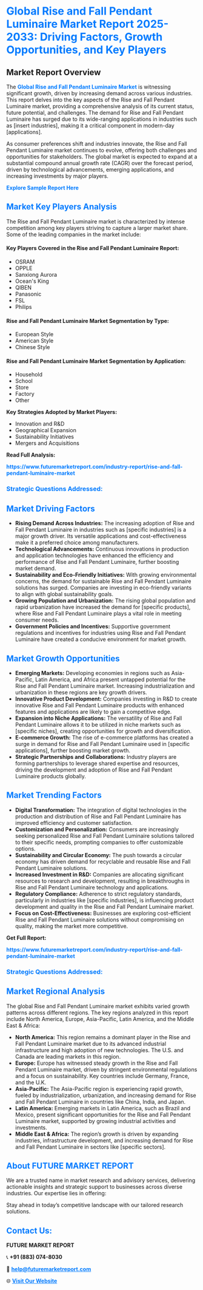 <h1 style="color: #007BFF;">Global Rise and Fall Pendant Luminaire Market Report 2025-2033: Driving Factors, Growth Opportunities, and Key Players</h1>

<section id="overview">
<h2>Market Report Overview</h2>
<p>The <a href="https://www.futuremarketreport.com/industry-report/rise-and-fall-pendant-luminaire-market" style="color: #007BFF; text-decoration: none;"><strong>Global Rise and Fall Pendant Luminaire Market</strong></a> is witnessing significant growth, driven by increasing demand across various industries. This report delves into the key aspects of the Rise and Fall Pendant Luminaire market, providing a comprehensive analysis of its current status, future potential, and challenges. The demand for Rise and Fall Pendant Luminaire has surged due to its wide-ranging applications in industries such as [insert industries], making it a critical component in modern-day [applications].</p>
<p>As consumer preferences shift and industries innovate, the Rise and Fall Pendant Luminaire market continues to evolve, offering both challenges and opportunities for stakeholders. The global market is expected to expand at a substantial compound annual growth rate (CAGR) over the forecast period, driven by technological advancements, emerging applications, and increasing investments by major players.</p>
</section>

<section id="overview">
<p><a href="https://www.futuremarketreport.com/request-sample/reportId=53675" style="color: #007BFF; text-decoration: none;"><strong>Explore Sample Report Here</strong></a></p>
</section>

<section id="key-players">
<h2 style="color: #007BFF;">Market Key Players Analysis</h2>
<p>The Rise and Fall Pendant Luminaire market is characterized by intense competition among key players striving to capture a larger market share. Some of the leading companies in the market include:</p>
<h4>Key Players Covered in the Rise and Fall Pendant Luminaire Report:</h4>
<ul><li>OSRAM</li><li>OPPLE</li><li>Sanxiong Aurora</li><li>Ocean&#039;s King</li><li>QIBEN</li><li>Panasonic</li><li>FSL</li><li>Philips</li></ul>
<h4>Rise and Fall Pendant Luminaire Market Segmentation by Type:</h4>
<ul><li>European Style</li><li>American Style</li><li>Chinese Style</li></ul>

<h4>Rise and Fall Pendant Luminaire Market Segmentation by Application:</h4>
<ul><li>Household</li><li>School</li><li>Store</li><li>Factory</li><li>Other</li></ul>
<p><strong>Key Strategies Adopted by Market Players:</strong></p>
<ul>
<li>Innovation and R&D</li>
<li>Geographical Expansion</li>
<li>Sustainability Initiatives</li>
<li>Mergers and Acquisitions</li>
</ul>
</section>

<section>
<p><strong>Read Full Analysis: </strong></p><a href="https://www.futuremarketreport.com/industry-report/rise-and-fall-pendant-luminaire-market" style="color: #007BFF; text-decoration: none;"><strong>https://www.futuremarketreport.com/industry-report/rise-and-fall-pendant-luminaire-market</strong></a>
<h3 style="color: #007BFF;">Strategic Questions Addressed:</h3>
</section>

<section id="driving-factors">
<h2 style="color: #007BFF;">Market Driving Factors</h2>
<ul>
<li><strong>Rising Demand Across Industries:</strong> The increasing adoption of Rise and Fall Pendant Luminaire in industries such as [specific industries] is a major growth driver. Its versatile applications and cost-effectiveness make it a preferred choice among manufacturers.</li>
<li><strong>Technological Advancements:</strong> Continuous innovations in production and application technologies have enhanced the efficiency and performance of Rise and Fall Pendant Luminaire, further boosting market demand.</li>
<li><strong>Sustainability and Eco-Friendly Initiatives:</strong> With growing environmental concerns, the demand for sustainable Rise and Fall Pendant Luminaire solutions has surged. Companies are investing in eco-friendly variants to align with global sustainability goals.</li>
<li><strong>Growing Population and Urbanization:</strong> The rising global population and rapid urbanization have increased the demand for [specific products], where Rise and Fall Pendant Luminaire plays a vital role in meeting consumer needs.</li>
<li><strong>Government Policies and Incentives:</strong> Supportive government regulations and incentives for industries using Rise and Fall Pendant Luminaire have created a conducive environment for market growth.</li>
</ul>
</section>

<section id="growth-opportunities">
<h2 style="color: #007BFF;">Market Growth Opportunities</h2>
<ul>
<li><strong>Emerging Markets:</strong> Developing economies in regions such as Asia-Pacific, Latin America, and Africa present untapped potential for the Rise and Fall Pendant Luminaire market. Increasing industrialization and urbanization in these regions are key growth drivers.</li>
<li><strong>Innovative Product Development:</strong> Companies investing in R&D to create innovative Rise and Fall Pendant Luminaire products with enhanced features and applications are likely to gain a competitive edge.</li>
<li><strong>Expansion into Niche Applications:</strong> The versatility of Rise and Fall Pendant Luminaire allows it to be utilized in niche markets such as [specific niches], creating opportunities for growth and diversification.</li>
<li><strong>E-commerce Growth:</strong> The rise of e-commerce platforms has created a surge in demand for Rise and Fall Pendant Luminaire used in [specific applications], further boosting market growth.</li>
<li><strong>Strategic Partnerships and Collaborations:</strong> Industry players are forming partnerships to leverage shared expertise and resources, driving the development and adoption of Rise and Fall Pendant Luminaire products globally.</li>
</ul>
</section>

<section id="trending-factors">
<h2 style="color: #007BFF;">Market Trending Factors</h2>
<ul>
<li><strong>Digital Transformation:</strong> The integration of digital technologies in the production and distribution of Rise and Fall Pendant Luminaire has improved efficiency and customer satisfaction.</li>
<li><strong>Customization and Personalization:</strong> Consumers are increasingly seeking personalized Rise and Fall Pendant Luminaire solutions tailored to their specific needs, prompting companies to offer customizable options.</li>
<li><strong>Sustainability and Circular Economy:</strong> The push towards a circular economy has driven demand for recyclable and reusable Rise and Fall Pendant Luminaire solutions.</li>
<li><strong>Increased Investment in R&D:</strong> Companies are allocating significant resources to research and development, resulting in breakthroughs in Rise and Fall Pendant Luminaire technology and applications.</li>
<li><strong>Regulatory Compliance:</strong> Adherence to strict regulatory standards, particularly in industries like [specific industries], is influencing product development and quality in the Rise and Fall Pendant Luminaire market.</li>
<li><strong>Focus on Cost-Effectiveness:</strong> Businesses are exploring cost-efficient Rise and Fall Pendant Luminaire solutions without compromising on quality, making the market more competitive.</li>
</ul>
</section>

<section>
<p><strong>Get Full Report: </strong></p><a href="https://www.futuremarketreport.com/industry-report/rise-and-fall-pendant-luminaire-market" style="color: #007BFF; text-decoration: none;"><strong>https://www.futuremarketreport.com/industry-report/rise-and-fall-pendant-luminaire-market</strong></a>
<h3 style="color: #007BFF;">Strategic Questions Addressed:</h3>
</section>


<section id="regional-analysis">
<h2 style="color: #007BFF;">Market Regional Analysis</h2>
<p>The global Rise and Fall Pendant Luminaire market exhibits varied growth patterns across different regions. The key regions analyzed in this report include North America, Europe, Asia-Pacific, Latin America, and the Middle East & Africa:</p>
<ul>
<li><strong>North America:</strong> This region remains a dominant player in the Rise and Fall Pendant Luminaire market due to its advanced industrial infrastructure and high adoption of new technologies. The U.S. and Canada are leading markets in this region.</li>
<li><strong>Europe:</strong> Europe has witnessed steady growth in the Rise and Fall Pendant Luminaire market, driven by stringent environmental regulations and a focus on sustainability. Key countries include Germany, France, and the U.K.</li>
<li><strong>Asia-Pacific:</strong> The Asia-Pacific region is experiencing rapid growth, fueled by industrialization, urbanization, and increasing demand for Rise and Fall Pendant Luminaire in countries like China, India, and Japan.</li>
<li><strong>Latin America:</strong> Emerging markets in Latin America, such as Brazil and Mexico, present significant opportunities for the Rise and Fall Pendant Luminaire market, supported by growing industrial activities and investments.</li>
<li><strong>Middle East & Africa:</strong> The region’s growth is driven by expanding industries, infrastructure development, and increasing demand for Rise and Fall Pendant Luminaire in sectors like [specific sectors].</li>
</ul>
</section>

<footer>
<h2 style="color: #007BFF;">About FUTURE MARKET REPORT</h2>
<p>We are a trusted name in market research and advisory services, delivering actionable insights and strategic support to businesses across diverse industries. Our expertise lies in offering:</p>

<p>Stay ahead in today’s competitive landscape with our tailored research solutions.</p>

<h2 style="color: #007BFF;">Contact Us:</h2>
<p><strong>FUTURE MARKET REPORT</strong></p>
<p>📞 <strong>+91 (883) 074-8030</strong></p>
<p>📧 <strong><a href="mailto:help@futuremarketreport.com" style="color: #007BFF;">help@futuremarketreport.com</a></strong></p>
<p>🌐 <strong><a href="https://www.futuremarketreport.com/" style="color: #007BFF;">Visit Our Website</a></strong></p>
</footer>
